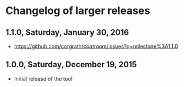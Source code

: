 Changelog of larger releases
========================================================================================================================

1.1.0, Saturday, January 30, 2016
------------------------------------------------------------------------------------------------------------------------

* https://github.com/corgrath/coatroom/issues?q=milestone%3A1.1.0

1.0.0, Saturday, December 19, 2015
------------------------------------------------------------------------------------------------------------------------
* Initial release of the tool
